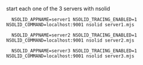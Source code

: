 start each one of the 3 servers with nsolid

```
  NSOLID_APPNAME=server1 NSOLID_TRACING_ENABLED=1 NSOLID_COMMAND=localhost:9001 nsolid server1.mjs
```

```
  NSOLID_APPNAME=server2 NSOLID_TRACING_ENABLED=1 NSOLID_COMMAND=localhost:9001 nsolid server2.mjs
```

```
  NSOLID_APPNAME=server3 NSOLID_TRACING_ENABLED=1 NSOLID_COMMAND=localhost:9001 nsolid server3.mjs
```